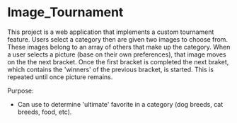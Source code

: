 # Image_Tournament

This project is a web application that implements a custom tournament feature. Users select a category then are given two images to choose from. These images belong to an array of others that make up the category. When a user selects a picture (base on their own preferences), that image moves on the the next bracket. Once the first bracket is completed the next braket, which contains the 'winners' of the previous bracket, is started. This is repeated until once picture remains. 

Purpose:
- Can use to determine 'ultimate' favorite in a category (dog breeds, cat breeds, food, etc).
